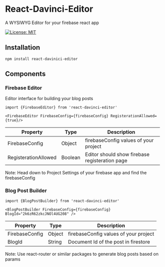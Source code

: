 # React-Davinci-Editor
A WYSIWYG Editor for your firebase react app

[![License: MIT](https://img.shields.io/badge/License-MIT-yellow.svg)](https://opensource.org/licenses/MIT)

## Installation

`npm install react-davinici-editor`

## Components

### Firebase Editor

Editor interface for building your blog posts

`import {FirebaseEditor} from 'react-davinci-editor'`

`<FirebaseEditor FirebaseConfig={firebaseConfig} RegisterationAllowed={true}/>`

| Property             | Type    | Description                                    |
| -------------------- | ------- | ---------------------------------------------- |
| FirebaseConfig       | Object  | firebaseConfig values of your project          |
| RegisterationAllowed | Boolean | Editor should show firebase registeration page |

Note: Head down to Project Settings of your firebase app and find the firebaseConfig

### Blog Post Builder

`import {BlogPostBuilder} from 'react-davinci-editor'`

`<BlogPostBuilder FirebaseConfig={firebaseConfig} BlogId="2k6zR62zkcJNOl4UG208" />`

| Property       | Type   | Description                           |
| -------------- | ------ | ------------------------------------- |
| FirebaseConfig | Object | firebaseConfig values of your project |
| BlogId         | String | Document Id of the post in firestore  |

Note: Use react-router or similar packages to generate blog posts based on params
